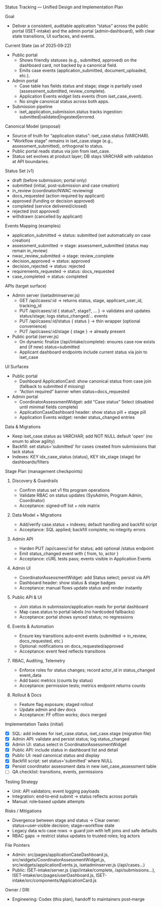 Status Tracking — Unified Design and Implementation Plan

Goal
- Deliver a consistent, auditable application “status” across the public portal (ISET‑intake) and the admin portal (admin‑dashboard), with clear state transitions, UI surfaces, and events.

Current State (as of 2025‑09‑22)
- Public portal
  - Shows friendly statuses (e.g., submitted, approved) on the dashboard card, not backed by a canonical field.
  - Emits case events (application_submitted, document_uploaded, etc.).
- Admin portal
  - Case table has fields status and stage; stage is partially used (assessment_submitted, review_complete).
  - Application Events widget lists events (from iset_case_event).
  - No single canonical status across both apps.
- Submission pipeline
  - iset_application_submission.status tracks ingestion: submitted|validated|ingested|errored.

Canonical Model (proposal)
- Source of truth for “application status”: iset_case.status (VARCHAR).
- “Workflow stage” remains in iset_case.stage (e.g., assessment_submitted), orthogonal to status.
- Public portal reads status via join from iset_case.
- Status set evolves at product layer; DB stays VARCHAR with validation at API boundaries.

Status Set (v1)
- draft (before submission; portal only)
- submitted (initial, post‑submission and case creation)
- in_review (coordinator/NWAC reviewing)
- docs_requested (action required by applicant)
- approved (funding or decision approved)
- completed (service delivered/closed)
- rejected (not approved)
- withdrawn (cancelled by applicant)

Events Mapping (examples)
- application_submitted → status: submitted (set automatically on case creation)
- assessment_submitted → stage: assessment_submitted (status may remain in_review)
- nwac_review_submitted → stage: review_complete
- decision_approved → status: approved
- decision_rejected → status: rejected
- requirements_requested → status: docs_requested
- case_completed → status: completed

APIs (target surface)
- Admin server (isetadminserver.js)
  - GET /api/cases/:id → returns status, stage, applicant_user_id, tracking_id
  - PUT /api/cases/:id { status?, stage?, … } → validates and updates status/stage; logs status_changed/… events
  - PUT /api/cases/:id/status { status } → thin wrapper (optional convenience)
  - PUT /api/cases/:id/stage { stage } → already present
- Public portal (server.js)
  - On dynamic finalize (/api/intake/complete): ensures case row exists and (if new) status=submitted
  - Applicant dashboard endpoints include current status via join to iset_case

UI Surfaces
- Public portal
  - Dashboard ApplicationCard: show canonical status from case join (fallback to submitted if missing)
  - “Action required” banner when status=docs_requested
- Admin portal
  - CoordinatorAssessmentWidget: add “Case status” Select (disabled until minimal fields complete)
  - ApplicationCaseDashboard header: show status pill + stage pill
  - Application Events widget: render status_changed entries

Data & Migrations
- Keep iset_case.status as VARCHAR; add NOT NULL default 'open' (no enum to allow agility)
- Backfill: set status='submitted' for cases created from submissions that lack status
- Indexes: KEY idx_case_status (status), KEY idx_stage (stage) for dashboards/filters

Stage Plan (management checkpoints)
1) Discovery & Guardrails
   - Confirm status set v1 fits program operations
   - Validate RBAC on status updates (SysAdmin, Program Admin, Coordinator)
   - Acceptance: signed‑off list + role matrix

2) Data Model + Migrations
   - Add/verify case.status + indexes; default handling and backfill script
   - Acceptance: SQL applied; backfill complete; no integrity errors

3) Admin API
   - Harden PUT /api/cases/:id for status; add optional /status endpoint
   - Emit status_changed event with { from, to, actor }
   - Acceptance: cURL tests pass; events visible in Application Events

4) Admin UI
   - CoordinatorAssessmentWidget: add Status select; persist via API
   - Dashboard header: show status & stage badges
   - Acceptance: manual flows update status and render instantly

5) Public API & UI
   - Join status in submission/application reads for portal dashboard
   - Map case.status to portal labels (no hardcoded fallbacks)
   - Acceptance: portal shows synced status; no regressions

6) Events & Automation
   - Ensure key transitions auto‑emit events (submitted → in_review, docs_requested, etc.)
   - Optional: notifications on docs_requested/approved
   - Acceptance: event feed reflects transitions

7) RBAC, Auditing, Telemetry
   - Enforce roles for status changes; record actor_id in status_changed event_data
   - Add basic metrics (counts by status)
   - Acceptance: permission tests; metrics endpoint returns counts

8) Rollout & Docs
   - Feature flag exposure; staged rollout
   - Update admin and dev docs
   - Acceptance: FF off/on works; docs merged

Implementation Tasks (initial)
- [x] SQL: add indexes for iset_case.status, iset_case.stage (migration file)
- [x] Admin API: validate and persist status; log status_changed
- [x] Admin UI: status select in CoordinatorAssessmentWidget
- [x] Public API: include status in dashboard list and detail
- [x] Public UI: read canonical status and display
- [x] Backfill script: set status='submitted' where NULL
- [x] Persist coordinator assessment data in new iset_case_assessment table
- [ ] QA checklist: transitions, events, permissions

Testing Strategy
- Unit: API validators; event logging payloads
- Integration: end‑to‑end submit → status reflects across portals
- Manual: role‑based update attempts

Risks / Mitigations
- Divergence between stage and status → Clear owner: status=user‑visible decision; stage=workflow state
- Legacy data w/o case rows → guard join with left joins and safe defaults
- RBAC gaps → restrict status updates to trusted roles; log actors

File Pointers
- Admin: src/pages/applicationCaseDashboard.js, src/widgets/CoordinatorAssessmentWidget.js, src/widgets/applicationEvents.js, isetadminserver.js (/api/cases…)
- Public: ISET-intake/server.js (/api/intake/complete, /api/submissions...), ISET-intake/src/pages/userDashboard.js, ISET-intake/src/components/ApplicationCard.js

Owner / DRI
- Engineering: Codex (this plan), handoff to maintainers post‑merge
